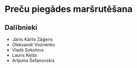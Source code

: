 # Preču piegādes maršrutēšana
## Dalībnieki 
 - Jānis Kārlis Zāģeris
 - Oleksandr Voznenko
 - Vlads Sokolovs
 - Lauris Keišs
 - Artjoms Šefanovskis
